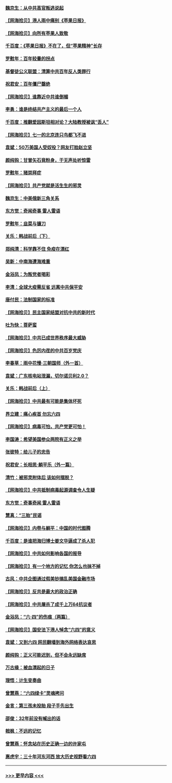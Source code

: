 #### [魏京生：从中共高官叛逃说起](../pages/nsc993/n13048997.md?t=06262251) 
#### [【网海拾贝】港人雨中痛别《苹果日报》](../pages/nsc993/n13048941.md?t=06262251) 
#### [【网海拾贝】向所有苹果人致敬](../pages/nsc993/n13046795.md?t=06262251) 
#### [千百度：《苹果日报》不在了，但“苹果精神”长存](../pages/nsc993/n13046703.md?t=06262251) 
#### [罗慰年：百年较量的拐点](../pages/nsc993/n13046542.md?t=06262251) 
#### [基督徒公义联盟：清算中共百年反人类罪行](../pages/nsc993/n13046499.md?t=06262251) 
#### [祝君安：百年僵尸罄绝](../pages/nsc993/n13045595.md?t=06262251) 
#### [【网海拾贝】谁靠近中共谁倒楣](../pages/nsc993/n13044667.md?t=06262251) 
#### [李勇：谁是终结共产主义的最后一个人](../pages/nsc993/n13044397.md?t=06262251) 
#### [千百度：推翻爱因斯坦相对论？大陆教授被讽“丢人”](../pages/nsc993/n13043908.md?t=06262251) 
#### [【网海拾贝】七一的北京连只鸟都飞不进](../pages/nsc993/n13041377.md?t=06262251) 
#### [袁斌：50万美国人受奴役？网友打脸赵立坚](../pages/nsc993/n13041330.md?t=06262251) 
#### [颜纯钩：甘冒矢石竟粉身，于无声处听惊雷](../pages/nsc993/n13041140.md?t=06262251) 
#### [罗慰年：猪崇拜症](../pages/nsc993/n13041071.md?t=06262251) 
#### [【网海拾贝】共产党就是活生生的邪灵](../pages/nsc993/n13036627.md?t=06262251) 
#### [魏京生：中美俄新三角关系](../pages/nsc993/n13035986.md?t=06262251) 
#### [东方觉：奇闻奇事 雷人雷语](../pages/nsc993/n13035878.md?t=06262251) 
#### [罗慰年：韭菜与镰刀](../pages/nsc993/n13034374.md?t=06262251) 
#### [关乐：韩战前后（下）](../pages/nsc993/n13034113.md?t=06262251) 
#### [郑纯清：科学靠不住 免疫在漂红](../pages/nsc993/n13034093.md?t=06262251) 
#### [吴新：中南海遭海难重](../pages/nsc993/n13034084.md?t=06262251) 
#### [金浴凤：为叛党者喝彩](../pages/nsc993/n13034058.md?t=06262251) 
#### [李清：全球大疫需反省 远离中共保平安](../pages/nsc993/n13033784.md?t=06262251) 
#### [唐付民：法制国家的标准](../pages/nsc993/n13032944.md?t=06262251) 
#### [【网海拾贝】民主国家结盟对抗中共的新时代](../pages/nsc993/n13031717.md?t=06262251) 
#### [吐为快：菩萨蛮](../pages/nsc993/n13030033.md?t=06262251) 
#### [【网海拾贝】中共已成世界秩序最大威胁](../pages/nsc993/n13028138.md?t=06262251) 
#### [【网海拾贝】色厉内荏的中共百岁党庆](../pages/nsc993/n13025582.md?t=06262251) 
#### [李春草：雨中花慢‧三朝国师（外一首）](../pages/nsc993/n13025567.md?t=06262251) 
#### [袁斌：广东核电站泄漏，切尔诺贝利2.0？](../pages/nsc993/n13025475.md?t=06262251) 
#### [关乐：韩战前后（上）](../pages/nsc993/n13025387.md?t=06262251) 
#### [【网海拾贝】中共最有可能是集体坏死](../pages/nsc993/n13023101.md?t=06262251) 
#### [界立建：痛心疾首 勿忘六四](../pages/nsc993/n13022339.md?t=06262251) 
#### [【网海拾贝】病毒可怕，共产党更可怕！](../pages/nsc993/n13020728.md?t=06262251) 
#### [李国涛：希望美国参众两院有正义之举](../pages/nsc993/n13020674.md?t=06262251) 
#### [张彼特：给儿子的忠告](../pages/nsc993/n13018934.md?t=06262251) 
#### [祝君安：长相思‧躺平乐（外一篇）](../pages/nsc993/n13018923.md?t=06262251) 
#### [清竹：被邪灵附体后 该如何摆脱？](../pages/nsc993/n13018877.md?t=06262251) 
#### [【网海拾贝】中共抵制病毒起源调查令人生疑](../pages/nsc993/n13017785.md?t=06262251) 
#### [东方觉：奇事奇闻 雷人雷语](../pages/nsc993/n13017577.md?t=06262251) 
#### [慧真：“三胎”民谣](../pages/nsc993/n13017394.md?t=06262251) 
#### [【网海拾贝】内卷与躺平：中国的时代图腾](../pages/nsc993/n13016128.md?t=06262251) 
#### [千百度：是谁把海归博士姜文华逼成了杀人犯](../pages/nsc993/n13015218.md?t=06262251) 
#### [【网海拾贝】中共如何影响各国的报导](../pages/nsc993/n13012599.md?t=06262251) 
#### [【网海拾贝】有一个地方的记忆 你怎么也抹不掉](../pages/nsc993/n13009802.md?t=06262251) 
#### [古风：中共企图通过假美钞搞乱美国金融市场](../pages/nsc993/n13009626.md?t=06262251) 
#### [【网海拾贝】反共是最大的政治正确](../pages/nsc993/n13007051.md?t=06262251) 
#### [【网海拾贝】中共屠杀了成千上万64抗议者](../pages/nsc993/n13002713.md?t=06262251) 
#### [金浴凤：“六·四”的伤痕（两篇）](../pages/nsc993/n13001719.md?t=06262251) 
#### [【网海拾贝】国安法下港人悼念“六四”的意义](../pages/nsc993/n13001039.md?t=06262251) 
#### [袁斌：又到六四 网民翻墙到海外网络表达哀思](../pages/nsc993/n13000995.md?t=06262251) 
#### [颜纯钩：正义可能迟到，但不会永远缺席](../pages/nsc993/n13000920.md?t=06262251) 
#### [万古缘：被血漂起的日子](../pages/nsc993/n13000914.md?t=06262251) 
#### [理悟：计生变奏曲](../pages/nsc993/n13000414.md?t=06262251) 
#### [曾慧燕：“六四绿卡”灵魂拷问](../pages/nsc993/n13000277.md?t=06262251) 
#### [金言：第三孩未投胎 段子手先出生](../pages/nsc993/n13000215.md?t=06262251) 
#### [邵俊：32年前没有喊出的话](../pages/nsc993/n13000181.md?t=06262251) 
#### [戟枫：不远的记忆](../pages/nsc993/n13000121.md?t=06262251) 
#### [曾慧燕：怀念站在历史正确一边的许家屯](../pages/nsc993/n13000073.md?t=06262251) 
#### [惠虎宇：三十年河东河西 放大历史视野看六四](../pages/nsc993/n13000018.md?t=06262251) 

----
#### [ >>> 更早内容 <<< ](../indexes/nsc993-earlier.md)
